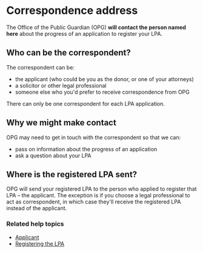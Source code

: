 # Correspondence address

The Office of the Public Guardian (OPG) **will contact the person named here** about the progress of an application to register your LPA.

## Who can be the correspondent?

The correspondent can be:

* the applicant (who could be you as the donor, or one of your attorneys)
* a solicitor or other legal professional
* someone else who you'd prefer to receive correspondence from OPG

There can only be one correspondent for each LPA application.

## Why we might make contact
OPG may need to get in touch with the correspondent so that we can:

* pass on information about the progress of an application
* ask a question about your LPA

## Where is the registered LPA sent?
OPG will send your registered LPA to the person who applied to register that LPA – the applicant. The exception is if you choose a legal professional to act as correspondent, in which case they'll receive the registered LPA instead of the applicant.

### Related help topics
* [Applicant](/help/#topic-applicant)
* [Registering the LPA](/help/#topic-registering-the-lpa)

